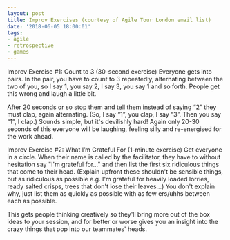 ```yaml
---
layout: post
title: Improv Exercises (courtesy of Agile Tour London email list) 
date: '2018-06-05 18:00:01'
tags:
- agile
- retrospective
- games 
---
```



Improv Exercise #1: Count to 3 (30-second exercise)
Everyone gets into pairs. In the pair, you have to count to 3 repeatedly, alternating between the two of you, so I say 1, you say 2, I say 3, you say 1 and so forth. People get this wrong and laugh a little bit.

After 20 seconds or so stop them and tell them instead of saying “2” they must clap, again alternating. (So, I say “1”, you clap, I say “3”. Then you say “1”, I clap.) Sounds simple, but it's devilishly hard! Again only 20-30 seconds of this everyone will be laughing, feeling silly and re-energised for the work ahead.

Improv Exercise #2: What I’m Grateful For (1-minute exercise)
Get everyone in a circle. When their name is called by the facilitator, they have to without hesitation say "I'm grateful for..." and then list the first six ridiculous things that come to their head. (Explain upfront these shouldn't be sensible things, but as ridiculous as possible e.g. I'm grateful for heavily loaded lorries, ready salted crisps, trees that don't lose their leaves...) You don't explain why, just list them as quickly as possible with as few ers/uhhs between each as possible.

This gets people thinking creatively so they'll bring more out of the box ideas to your session, and for better or worse gives you an insight into the crazy things that pop into our teammates' heads.



